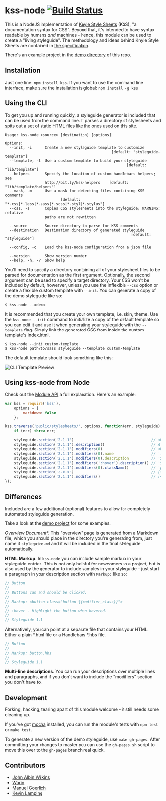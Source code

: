 # kss-node [![Build Status](https://secure.travis-ci.org/kss-node/kss-node.png?branch=master)](http://travis-ci.org/kss-node/kss-node)

This is a NodeJS implementation of [Knyle Style Sheets](https://github.com/kneath/kss) (KSS), "a documentation syntax for CSS". Beyond that, it's intended to have syntax readable by humans *and* machines - hence, this module can be used to create a "living styleguide". The methodology and ideas behind Knyle Style Sheets are contained in [the specification](https://github.com/kneath/kss/blob/master/SPEC.md).

There's an example project in the [demo directory](https://github.com/kss-node/kss-node/tree/master/demo) of this repo.

## Installation

Just one line: `npm install kss`. If you want to use the command line interface, make sure the installation is global: `npm install -g kss`

## Using the CLI

To get you up and running quickly, a styleguide generator is included that can be used from the command line. It parses a directory of stylesheets and spits out a set of static HTML files like the ones used on this site.

```
Usage: kss-node <source> [destination] [options]

Options:
  --init, -i      Create a new styleguide template to customize
                                                [default: "styleguide-template"]
  --template, -t  Use a custom template to build your styleguide
                                                       [default: "lib/template"]
  --helpers       Specify the location of custom handlebars helpers; see
                  http://bit.ly/kss-helpers    [default: "lib/template/helpers"]
  --mask, -m      Use a mask for detecting files containing KSS comments
                         [default: "*.css|*.less|*.sass|*.scss|*.styl|*.stylus"]
  --css, -s       Copies CSS stylesheets into the styleguide; WARNING: relative
                  paths are not rewritten

  --source        Source directory to parse for KSS comments
  --destination   Destination directory of generated styleguide
                                                         [default: "styleguide"]

  --config, -c    Load the kss-node configuration from a json file

  --version       Show version number
  --help, -h, -?  Show help
```

You'll need to specify a directory containing all of your stylesheet files to be parsed for documentation as the first argument. Optionally, the second argument can be used to specify a target directory. Your CSS won't be included by default, howerver, unless you use the inflexible `--css` option or create a flexible custom template with `--init`. You can generate a copy of the demo styleguide like so:

    $ kss-node --xdemo

It is recommended that you create your own template, i.e. skin, theme. Use the `kss-node --init` command to initialize a copy of the default template so you can edit it and use it when generating your styleguide with the `--template` flag. Simply link the generated CSS from inside the custom template's index.html.

    $ kss-node --init custom-template
    $ kss-node path/to/sass styleguide --template custom-template

The default template should look something like this:

![CLI Template Preview](https://raw.github.com/kss-node/kss-node/master/demo/preview.png)

## Using kss-node from Node

Check out the [Module API](https://github.com/kss-node/kss-node/wiki/Module-API) a full explanation. Here's an example:

``` javascript
var kss = require('kss'),
    options = {
        markdown: false
    };

kss.traverse('public/stylesheets/', options, function(err, styleguide) {
    if (err) throw err;

    styleguide.section('2.1.1')                                   // <KssSection>
    styleguide.section('2.1.1').description()                     // A button suitable for giving stars to someone
    styleguide.section('2.1.1').modifiers(0)                      // <KssModifier>
    styleguide.section('2.1.1').modifiers(0).name                 // ':hover'
    styleguide.section('2.1.1').modifiers(0).description          // 'Subtle hover highlight'
    styleguide.section('2.1.1').modifiers(':hover').description() // 'Subtle hover highlight'
    styleguide.section('2.1.1').modifiers(0).className()          // 'pseudo-class-hover'
    styleguide.section('2.x.x')                                   // [<KssSection>, ...]
    styleguide.section('2.1.1').modifiers()                       // [<KssModifier>, ...]
});
```

## Differences

Included are a few additional (optional) features to allow for completely automated styleguide generation.

Take a look at the [demo project](https://github.com/kss-node/kss-node/tree/master/demo) for some examples.

*Overview Document**. This "overview" page is generated from a Markdown file, which you should place in the directory you're generating from, just name it `styleguide.md` and it will be included in the final styleguide automatically.

**HTML Markup**. In `kss-node` you can include sample markup in your styleguide entries. This is not only helpful for newcomers to a project, but is also used by the generator to include samples in your styleguide - just start a paragraph in your description section with `Markup:` like so:

``` javascript
// Button
//
// Buttons can and should be clicked.
//
// Markup: <button class="button {{modifier_class}}">
//
// :hover - Highlight the button when hovered.
//
// Styleguide 1.1
```

Alternatively, you can point at a separate file that contains your HTML. Either a plain *.html file or a Handlebars *.hbs file.

``` javascript
// Button
//
// Markup: button.hbs
//
// Styleguide 1.1
```

**Multi-line descriptions**. You can run your descriptions over multiple lines and paragraphs, and if you don't want to include the "modifiers" section you don't have to.

## Development

Forking, hacking, tearing apart of this module welcome - it still needs some cleaning up.

If you've got [mocha](https://github.com/visionmedia/mocha) installed, you can run the module's tests with `npm test` or `make test`.

To generate a new version of the demo styleguide, use `make gh-pages`. After committing your changes to master you can use the `gh-pages.sh` script to move this over to the `gh-pages` branch real quick.

## Contributors

* [John Albin Wilkins](https://github.com/JohnAlbin)
* [Warin](https://github.com/Warin)
* [Manuel Goerlich](https://github.com/MaThGo)
* [Kevin Lamping](https://github.com/klamping)
